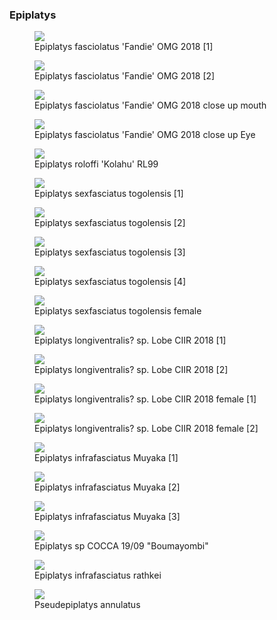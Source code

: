 ### Epiplatys

<figure>
  <img src="https://thekillifish.net/index_ATTACHMENTS/Epiplatys_fasciolatus_Fandie_male_0635_BEST_cropped.jpg" />
  <figcaption>Epiplatys fasciolatus 'Fandie' OMG 2018 [1]</figcaption>
</figure>

<figure>
  <img src="https://thekillifish.net/index_ATTACHMENTS/Epi_fasciolatus_Fandie_OMG_2018_DSC_6288.jpg" />
  <figcaption>Epiplatys fasciolatus 'Fandie' OMG 2018 [2]</figcaption>
</figure>

<figure>
  <img src="https://thekillifish.net/index_ATTACHMENTS/Epiplatys_fasciolatus_Fandie_male_0648_CLOSE_TEETH_cropped.jpg" />
  <figcaption>Epiplatys fasciolatus 'Fandie' OMG 2018 close up mouth</figcaption>
</figure>

<figure>
  <img src="https://thekillifish.net/index_ATTACHMENTS/Epiplatys_fasciolatus_Fandie_male_0647_close_eye_cropped.jpg" />
  <figcaption>Epiplatys fasciolatus 'Fandie' OMG 2018 close up Eye</figcaption>
</figure>

<figure>
  <img src="https://thekillifish.net/index_ATTACHMENTS/Epiplatys_rolloffi_8169.jpeg" />
  <figcaption>Epiplatys roloffi 'Kolahu' RL99</figcaption>
</figure>

<figure>
  <img src="https://thekillifish.net/index_ATTACHMENTS/Epiplatys_togolensis.jpg" />
  <figcaption>Epiplatys sexfasciatus togolensis [1]</figcaption>
</figure>

<figure>
  <img src="https://thekillifish.net/index_ATTACHMENTS/Epiplatys_togolensis_2.jpg" />
  <figcaption>Epiplatys sexfasciatus togolensis [2]</figcaption>
</figure>

<figure>
  <img src="https://thekillifish.net/index_ATTACHMENTS/Epiplatys_togolensis_3.jpg" />
  <figcaption>Epiplatys sexfasciatus togolensis [3]</figcaption>
</figure>

<figure>
  <img src="https://thekillifish.net/index_ATTACHMENTS/E_togolensis.jpeg" />
  <figcaption>Epiplatys sexfasciatus togolensis [4]</figcaption>
</figure>

<figure>
  <img src="https://thekillifish.net/index_ATTACHMENTS/Epiplatys_togolensis_female.jpg" />
  <figcaption>Epiplatys sexfasciatus togolensis female</figcaption>
</figure>

<figure>
  <img src="https://thekillifish.net/index_ATTACHMENTS/Epiplatys_longiventralis_Lobe_male_0684_GREAT.JPG" />
  <figcaption>Epiplatys longiventralis? sp. Lobe CIIR 2018 [1]</figcaption>
</figure>

<figure>
  <img src="https://thekillifish.net/index_ATTACHMENTS/Epiplatys_sp_Lobe.jpg" />
  <figcaption>Epiplatys longiventralis? sp. Lobe CIIR 2018 [2]</figcaption>
</figure>

<figure>
  <img src="https://thekillifish.net/index_ATTACHMENTS/Epiplatys_longiventralis_Lobe_female_0595_GOOD_cropped.jpg" />
  <figcaption>Epiplatys longiventralis? sp. Lobe CIIR 2018 female [1]</figcaption>
</figure>

<figure>
  <img src="https://thekillifish.net/index_ATTACHMENTS/Epiplatys_sp_Lobe_female.jpg" />
  <figcaption>Epiplatys longiventralis? sp. Lobe CIIR 2018 female [2]</figcaption>
</figure>

<figure>
  <img src="https://thekillifish.net/index_ATTACHMENTS/Epiplatys_infrasciatus_Muyaka_0129_cropped.jpg" />
  <figcaption>Epiplatys infrafasciatus Muyaka [1]</figcaption>
</figure>

<figure>
  <img src="https://thekillifish.net/index_ATTACHMENTS/Epiplatys_infrasciatus_Muyaka_0377_cropped.JPG" />
  <figcaption>Epiplatys infrafasciatus Muyaka [2]</figcaption>
</figure>

<figure>
  <img src="https://thekillifish.net/index_ATTACHMENTS/Epiplatys_infrasciatus_Muyaka_0170_cropped.JPG" />
  <figcaption>Epiplatys infrafasciatus Muyaka [3]</figcaption>
</figure>

<figure>
  <img src="https://thekillifish.net/index_ATTACHMENTS/Epiplatys_sp_COCCA_19_09_0082_GOOD.JPG" />
  <figcaption>Epiplatys sp COCCA 19/09 "Boumayombi"</figcaption>
</figure>

<figure>
  <img src="https://thekillifish.net/index_ATTACHMENTS/Epiplatys_rathkei_8144.jpeg" />
  <figcaption>Epiplatys infrafasciatus rathkei</figcaption>
</figure>

<figure>
  <img src="https://thekillifish.net/index_ATTACHMENTS/annulatus_1.jpeg" />
  <figcaption>Pseudepiplatys annulatus</figcaption>
</figure>